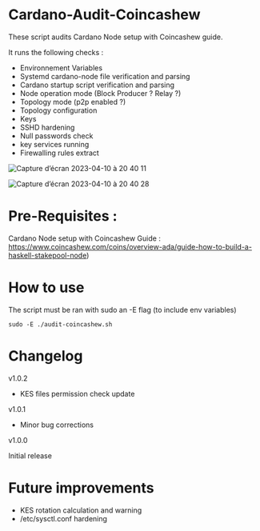 # Cardano-Audit-Coincashew

These script audits Cardano Node setup with Coincashew guide.

It runs the following checks :

- Environnement Variables
- Systemd cardano-node file verification and parsing
- Cardano startup script verification and parsing
- Node operation mode (Block Producer ? Relay ?)
- Topology mode (p2p enabled ?)
- Topology configuration
- Keys
- SSHD hardening
- Null passwords check
- key services running
- Firewalling rules extract

![Capture d’écran 2023-04-10 à 20 40 11](https://user-images.githubusercontent.com/113426048/231139235-a2969e14-1e80-4f16-936c-92b7afeb339e.png)

![Capture d’écran 2023-04-10 à 20 40 28](https://user-images.githubusercontent.com/113426048/231141468-f25c790a-a76c-4fd6-bc3a-955a5ed03f8c.png)

# Pre-Requisites :

Cardano Node setup with Coincashew Guide : https://www.coincashew.com/coins/overview-ada/guide-how-to-build-a-haskell-stakepool-node)

# How to use

The script must be ran with sudo an -E flag (to include env variables)

```shell
sudo -E ./audit-coincashew.sh
```

# Changelog

v1.0.2

- KES files permission check update

v1.0.1

- Minor bug corrections

v1.0.0

Initial release

# Future improvements

- KES rotation calculation and warning
- /etc/sysctl.conf hardening
